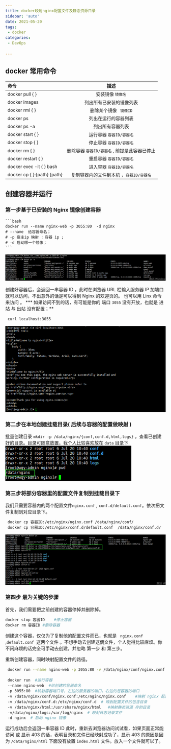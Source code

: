 ```yaml
---
title: docker映射nginx配置文件及静态资源目录
sidebar: 'auto'
date: 2021-05-20
tags:
 - docker
categories:
 - DevOps

---
```


## docker 常用命令
   |     命令 |   描述   |
   | :--------| :------: |
   | docker pull { } | 安装镜像 ` 镜像名 ` |
   | docker images | 列出所有已安装的镜像列表 |
   | docker rmi { } | 删除某个镜像 ` 镜像ID` |
   | docker ps | 列出在运行的容器列表 |
   | docker ps -a | 列出所有容器列表 |
   | docker start { } | 运行容器 ` 容器ID/容器名 ` |
   | docker stop { } | 停止容器 ` 容器ID/容器名 ` |
   | docker rm { } | 删除容器 ` 容器ID/容器名 ` , 前提是此容器已停止 |
   | docker restart { } | 重启容器 ` 容器ID/容器名 ` |
   | docker exec -it { } bash | 进入容器 ` 容器ID/容器名 ` |
   | docker cp { }:{path} {path} | 复制容器内的文件到本机 ，` 容器ID/容器名 `|


## 创建容器并运行
   ### 第一步基于已安装的 Nginx 镜像创建容器
    ```bash
    docker run --name nginx-web -p 3055:80  -d nginx
    # --name  给容器命名；
    # -p 宿主ip 映射 ：容器 ip ;
    # -d 启动哪一个镜像；
    ```
   ![](/BC48FDA2-EEFD-4770-AF8B-F556BCAC08FA.png)

   创建好容器后，会返回一串容器 ID ，此时在浏览器 URL 栏输入服务器 IP 加端口就可以访问，不出意外的话是可以得到 Nginx 的欢迎页的。 也可以用 Linx 命令来访问 。
   *** 如果访问不到的话，有可能是你的 端口 ` 3055 ` 没有开放，也就是 进站 与 出站 没有配置；**
   ```bash
    curl localhost:3055
   ```
   ![](/94B9D932-362B-4c68-AB20-B26133220788.png)

   ### 第二步在本地创建挂载目录( 后续与容器的配置做映射 )
   批量创建目录 ` mkdir -p /data/nginx/{conf,conf.d,html,logs} ` ，查看已创建好的目录。目录可随意放置，我个人比较喜欢放在 ` data ` 目录下
   ![](/C2DCEC89-000C-4d38-905A-DB139E7365C7.png)

   ### 第三步将部分容器里的配置文件复制到挂载目录下
   我们只需要容器内的两个配置文件` nginx.conf ` , ` conf.d/default.conf `。依次把文件复制到对应目录下。
   ```bash
    docker cp 容器ID:/etc/nginx/nginx.conf /data/nginx/conf/
    docker cp 容器ID:/etc/nginx/conf.d/default.conf  /data/nginx/conf.d/
   ``` 
   ![](/D3DA1570-F98E-4020-AE78-1AD331169003.png)

   ### 第四步 最为关键的步骤
   首先，我们需要把之前创建的容器停掉并删除掉。
   ```bash
   docker stop 容器ID    #停止容器
   docker rm 容器ID #删除容器
   ```
   创建这个容器，仅仅为了复制他的配置文件而已，也就是 ` nginx.conf` ,` default.conf  `这两个文件 。不想手动去创建这俩文件，个人觉得比较麻烦。你不闲麻烦的话完全可手动去创建，并忽略 第一步 和 第三步。

   重新创建容器，同时映射配置文件的路径。
   ```bash
    docker run --name nginx-web -p 3055:80 -v /data/nginx/conf/nginx.conf:/etc/nginx/nginx.conf -v /data/nginx/conf.d:/etc/nginx/conf.d -v /data/nginx/html:/usr/share/nginx/html  -v/data/nginx/logs:/var/log/nginx -d nginx

    docker run  #运行容器
    --name nginx-web  #给创建的容器命名
    -p 3055:80  #映射容器端口号，左边的服务器的端口，右边的是容器的端口
    -v /data/nginx/conf/nginx.conf:/etc/nginx/nginx.conf    #映射 nginx 配置文件
    -v /data/nginx/conf.d:/etc/nginx/conf.d  # 映射配置文件的包含目录
    -v /data/nginx/html:/usr/share/nginx/html   #映射静态资源 存的目录
    -v/data/nginx/logs:/var/log/nginx  # 映射日志记录文件
    -d nginx  # 启动 nginx 镜像
   ```
   运行成功后会返回一串容器 ID 此时，重新去浏览器访问试试看，如果页面正常能访问 或 显示 403 的话，表明目录和文件已经映射成功了，显示 403 的原因是因为 ` /data/nginx/html ` 下面没有放置 ` index.html ` 文件。放入一个文件就可以了。 


